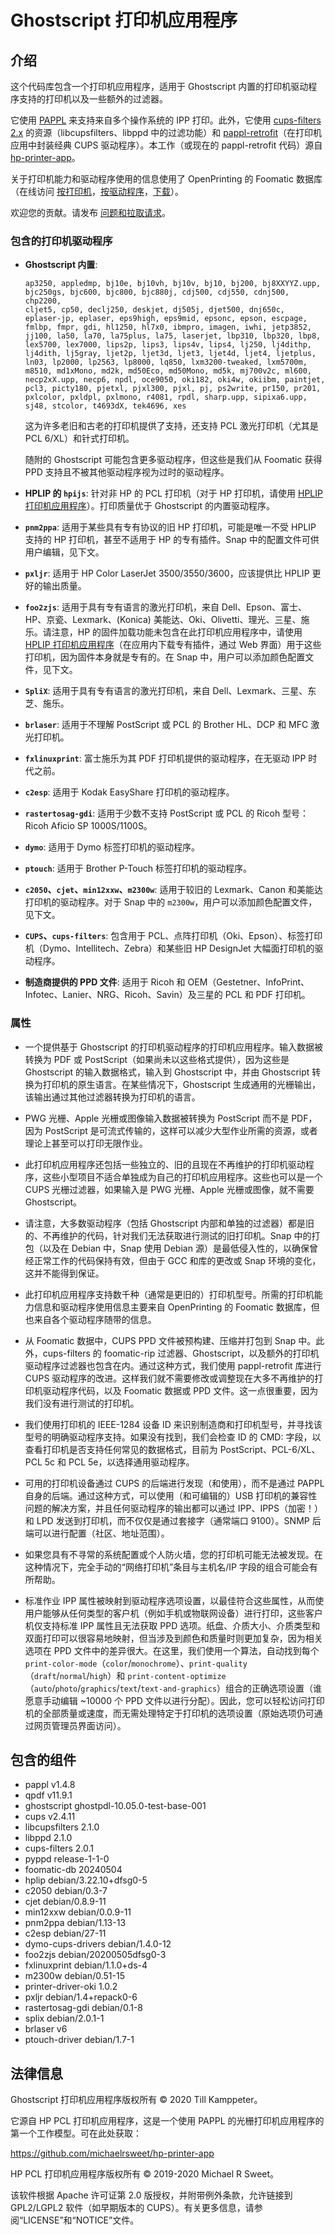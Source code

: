 # Ghostscript 打印机应用程序

## 介绍

这个代码库包含一个打印机应用程序，适用于 Ghostscript 内置的打印机驱动程序支持的打印机以及一些额外的过滤器。

它使用 [PAPPL](https://www.msweet.org/pappl) 来支持来自多个操作系统的 IPP 打印。此外，它使用 [cups-filters 2.x](https://github.com/OpenPrinting/cups-filters) 的资源（libcupsfilters、libppd 中的过滤功能）和 [pappl-retrofit](https://github.com/OpenPrinting/pappl-retrofit)（在打印机应用中封装经典 CUPS 驱动程序）。本工作（或现在的 pappl-retrofit 代码）源自 [hp-printer-app](https://github.com/michaelrsweet/hp-printer-app)。

关于打印机能力和驱动程序使用的信息使用了 OpenPrinting 的 Foomatic 数据库（在线访问 [按打印机](http://www.openprinting.org/printers/)，[按驱动程序](http://www.openprinting.org/drivers/)，[下载](http://github.com/OpenPrinting/foomatic-db)）。

欢迎您的贡献。请发布 [问题和拉取请求](https://github.com/OpenPrinting/ghostscript-printer-app)。

### 包含的打印机驱动程序

- **Ghostscript 内置**:
  ```
  ap3250, appledmp, bj10e, bj10vh, bj10v, bj10, bj200, bj8XXYYZ.upp,
  bjc250gs, bjc600, bjc800, bjc880j, cdj500, cdj550, cdnj500, chp2200,
  cljet5, cp50, declj250, deskjet, dj505j, djet500, dnj650c,
  eplaser-jp, eplaser, eps9high, eps9mid, epsonc, epson, escpage,
  fmlbp, fmpr, gdi, hl1250, hl7x0, ibmpro, imagen, iwhi, jetp3852,
  jj100, la50, la70, la75plus, la75, laserjet, lbp310, lbp320, lbp8,
  lex5700, lex7000, lips2p, lips3, lips4v, lips4, lj250, lj4dithp,
  lj4dith, lj5gray, ljet2p, ljet3d, ljet3, ljet4d, ljet4, ljetplus,
  ln03, lp2000, lp2563, lp8000, lq850, lxm3200-tweaked, lxm5700m,
  m8510, md1xMono, md2k, md50Eco, md50Mono, md5k, mj700v2c, ml600,
  necp2xX.upp, necp6, npdl, oce9050, oki182, oki4w, okiibm, paintjet,
  pcl3, picty180, pjetxl, pjxl300, pjxl, pj, ps2write, pr150, pr201,
  pxlcolor, pxldpl, pxlmono, r4081, rpdl, sharp.upp, sipixa6.upp,
  sj48, stcolor, t4693dX, tek4696, xes
  ```

  这为许多老旧和古老的打印机提供了支持，还支持 PCL 激光打印机（尤其是 PCL 6/XL）和针式打印机。

  随附的 Ghostscript 可能包含更多驱动程序，但这些是我们从 Foomatic 获得 PPD 支持且不被其他驱动程序视为过时的驱动程序。

- **HPLIP 的 `hpijs`**: 针对非 HP 的 PCL 打印机（对于 HP 打印机，请使用 [HPLIP 打印机应用程序](https://snapcraft.io/hplip-printer-app)）。打印质量优于 Ghostscript 的内置驱动程序。

- **`pnm2ppa`**: 适用于某些具有专有协议的旧 HP 打印机，可能是唯一不受 HPLIP 支持的 HP 打印机，甚至不适用于 HP 的专有插件。Snap 中的配置文件可供用户编辑，见下文。

- **`pxljr`**: 适用于 HP Color LaserJet 3500/3550/3600，应该提供比 HPLIP 更好的输出质量。

- **`foo2zjs`**: 适用于具有专有语言的激光打印机，来自 Dell、Epson、富士、HP、京瓷、Lexmark、(Konica) 美能达、Oki、Olivetti、理光、三星、施乐。请注意，HP 的固件加载功能未包含在此打印机应用程序中，请使用 [HPLIP 打印机应用程序](https://snapcraft.io/hplip-printer-app)（在应用内下载专有插件，通过 Web 界面）用于这些打印机，因为固件本身就是专有的。在 Snap 中，用户可以添加颜色配置文件，见下文。

- **`SpliX`**: 适用于具有专有语言的激光打印机，来自 Dell、Lexmark、三星、东芝、施乐。

- **`brlaser`**: 适用于不理解 PostScript 或 PCL 的 Brother HL、DCP 和 MFC 激光打印机。

- **`fxlinuxprint`**: 富士施乐为其 PDF 打印机提供的驱动程序，在无驱动 IPP 时代之前。

- **`c2esp`**: 适用于 Kodak EasyShare 打印机的驱动程序。

- **`rastertosag-gdi`**: 适用于少数不支持 PostScript 或 PCL 的 Ricoh 型号：Ricoh Aficio SP 1000S/1100S。

- **`dymo`**: 适用于 Dymo 标签打印机的驱动程序。

- **`ptouch`**: 适用于 Brother P-Touch 标签打印机的驱动程序。

- **`c2050`、`cjet`、`min12xxw`、`m2300w`**: 适用于较旧的 Lexmark、Canon 和美能达打印机的驱动程序。对于 Snap 中的 `m2300w`，用户可以添加颜色配置文件，见下文。

- **`CUPS`、`cups-filters`**: 包含用于 PCL、点阵打印机（Oki、Epson）、标签打印机（Dymo、Intellitech、Zebra）和某些旧 HP DesignJet 大幅面打印机的驱动程序。

- **制造商提供的 PPD 文件**: 适用于 Ricoh 和 OEM（Gestetner、InfoPrint、Infotec、Lanier、NRG、Ricoh、Savin）及三星的 PCL 和 PDF 打印机。

### 属性

- 一个提供基于 Ghostscript 的打印机驱动程序的打印机应用程序。输入数据被转换为 PDF 或 PostScript（如果尚未以这些格式提供），因为这些是 Ghostscript 的输入数据格式，输入到 Ghostscript 中，并由 Ghostscript 转换为打印机的原生语言。在某些情况下，Ghostscript 生成通用的光栅输出，该输出通过其他过滤器转换为打印机的语言。

- PWG 光栅、Apple 光栅或图像输入数据被转换为 PostScript 而不是 PDF，因为 PostScript 是可流式传输的，这样可以减少大型作业所需的资源，或者理论上甚至可以打印无限作业。

- 此打印机应用程序还包括一些独立的、旧的且现在不再维护的打印机驱动程序，这些小型项目不适合单独成为自己的打印机应用程序。这些也可以是一个 CUPS 光栅过滤器，如果输入是 PWG 光栅、Apple 光栅或图像，就不需要 Ghostscript。

- 请注意，大多数驱动程序（包括 Ghostscript 内部和单独的过滤器）都是旧的、不再维护的代码，针对我们无法获取进行测试的旧打印机。Snap 中的打包（以及在 Debian 中，Snap 使用 Debian 源）是最低侵入性的，以确保曾经正常工作的代码保持有效，但由于 GCC 和库的更改或 Snap 环境的变化，这并不能得到保证。

- 此打印机应用程序支持数千种（通常是更旧的）打印机型号。所需的打印机能力信息和驱动程序使用信息主要来自 OpenPrinting 的 Foomatic 数据库，但也来自各个驱动程序随带的信息。

- 从 Foomatic 数据中，CUPS PPD 文件被预构建、压缩并打包到 Snap 中。此外，cups-filters 的 foomatic-rip 过滤器、Ghostscript，以及额外的打印机驱动程序过滤器也包含在内。通过这种方式，我们使用 pappl-retrofit 库进行 CUPS 驱动程序的改进。这样我们就不需要修改或调整现在大多不再维护的打印机驱动程序代码，以及 Foomatic 数据或 PPD 文件。这一点很重要，因为我们没有进行测试的打印机。

- 我们使用打印机的 IEEE-1284 设备 ID 来识别制造商和打印机型号，并寻找该型号的明确驱动程序支持。如果没有找到，我们会检查 ID 的 CMD: 字段，以查看打印机是否支持任何常见的数据格式，目前为 PostScript、PCL-6/XL、PCL 5c 和 PCL 5e，以选择通用驱动程序。

- 可用的打印机设备通过 CUPS 的后端进行发现（和使用），而不是通过 PAPPL 自身的后端。通过这种方式，可以使用（和可编辑的）USB 打印机的兼容性问题的解决方案，并且任何驱动程序的输出都可以通过 IPP、IPPS（加密！）和 LPD 发送到打印机，而不仅仅是通过套接字（通常端口 9100）。SNMP 后端可以进行配置（社区、地址范围）。

- 如果您具有不寻常的系统配置或个人防火墙，您的打印机可能无法被发现。在这种情况下，完全手动的“网络打印机”条目与主机名/IP 字段的组合可能会有所帮助。

- 标准作业 IPP 属性被映射到驱动程序选项设置，以最佳符合这些属性，从而使用户能够从任何类型的客户机（例如手机或物联网设备）进行打印，这些客户机仅支持标准 IPP 属性且无法获取 PPD 选项。纸盘、介质大小、介质类型和双面打印可以很容易地映射，但当涉及到颜色和质量时则更加复杂，因为相关选项在 PPD 文件中的差异很大。在这里，我们使用一个算法，自动找到每个 `print-color-mode`（`color`/`monochrome`）、`print-quality`（`draft`/`normal`/`high`）和 `print-content-optimize`（`auto`/`photo`/`graphics`/`text`/`text-and-graphics`）组合的正确选项设置（谁愿意手动编辑 ~10000 个 PPD 文件以进行分配）。因此，您可以轻松访问打印机的全部质量或速度，而无需处理特定于打印机的选项设置（原始选项仍可通过网页管理员界面访问）。

<!-- Begin Included Components -->
## 包含的组件
  - pappl v1.4.8
  - qpdf v11.9.1
  - ghostscript ghostpdl-10.05.0-test-base-001
  - cups v2.4.11
  - libcupsfilters 2.1.0
  - libppd 2.1.0
  - cups-filters 2.0.1
  - pyppd release-1-1-0
  - foomatic-db 20240504
  - hplip debian/3.22.10+dfsg0-5
  - c2050 debian/0.3-7
  - cjet debian/0.8.9-11
  - min12xxw debian/0.0.9-11
  - pnm2ppa debian/1.13-13
  - c2esp debian/27-11
  - dymo-cups-drivers debian/1.4.0-12
  - foo2zjs debian/20200505dfsg0-3
  - fxlinuxprint debian/1.1.0+ds-4
  - m2300w debian/0.51-15
  - printer-driver-oki 1.0.2
  - pxljr debian/1.4+repack0-6
  - rastertosag-gdi debian/0.1-8
  - splix debian/2.0.1-1
  - brlaser v6
  - ptouch-driver debian/1.7-1
<!-- End Included Components -->

## 法律信息

Ghostscript 打印机应用程序版权所有 © 2020 Till Kamppeter。

它源自 HP PCL 打印机应用程序，这是一个使用 PAPPL 的光栅打印机应用程序的第一个工作模型。可在此处获取：

https://github.com/michaelrsweet/hp-printer-app

HP PCL 打印机应用程序版权所有 © 2019-2020 Michael R Sweet。

该软件根据 Apache 许可证第 2.0 版授权，并附带例外条款，允许链接到 GPL2/LGPL2 软件（如早期版本的 CUPS）。有关更多信息，请参阅“LICENSE”和“NOTICE”文件。